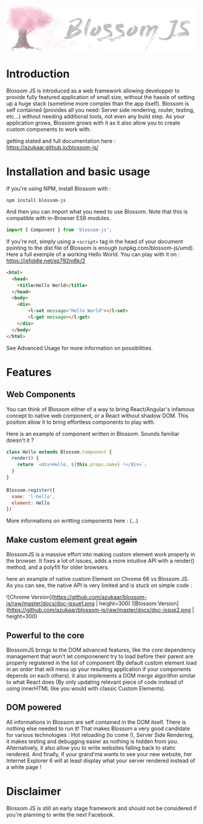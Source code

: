 ![alt text](https://github.com/azukaar/blossom-js/raw/master/doc-header.png "Blossom JS")
# Introduction

Blossom JS is introduced as a web framework allowing developper to provide fully featured application of small size, without the hassle of setting up a huge stack (sometime more complex than the app itself). Blossom is self contained (provides all you need: Server side rendering, router, testing, etc...) without needing additional tools, not even any build step. As your application grows, Blossom grows with it as it also allow you to create custom components to work with.

getting stated and full documentation here : https://azukaar.github.io/blossom-js/

# Installation and basic usage

If you're using NPM, install Blossom with : 

```
npm install blossom-js
```

And then you can import what you need to use Blossom. Note that this is compatible with in-Browser ES6 modules.

```javascript
import { Component } from 'blossom-js';
```

If you're not, simply using a `<script>` tag in the head of your document pointing to the dist file of Blossom is enough (unpkg.com/blossom-js/umd).
Here a full exemple of a working Hello World. You can play with it on : https://jsfiddle.net/ez792m8k/2

```html
<html>
  <head>
    <title>Hello World</title>
  </head>
  <body>
    <div>
        <l-set message="Hello World"></l-set>
        <l-get message></l-get>
    </div>
  </body>
</html>
```

See Advanced Usage for more information on possibilities.

# Features

## Web Components

You can think of Blossom either of a way to bring React/Angular's infamous concept to native web component, or a React without shadow DOM.
This position allow it to bring effortless components to play with.

Here is an example of component written in Blossom. Sounds familiar doesn't it ?

```javascript
class Hello extends Blossom.Component {
  render() {
    return `<div>Hello, ${this.props.name} !</div>`;
  }
}

Blossom.register({
  name: 'l-hello',
  element: Hello
})
```

More informations on writting components here : (...)

## Make custom element great ~~again~~

BlossomJS is a massive effort into making custom element work properly in the browser. It fixes a lot of issues, adds
a more intuitive API with a render() method, and a polyfill for older browsers.

here an example of native custom Element on Chrome 66 vs Blossom JS. As you can see, the native API is very limited and is stuck on simple code :

![Chrome Version](https://github.com/azukaar/blossom-js/raw/master/docs/doc-issue1.png | height=300)
![Blossom Version](https://github.com/azukaar/blossom-js/raw/master/docs/doc-issue2.png | height=300)

## Powerful to the core

BlossomJS brings to the DOM advanced features, like the core dependency management that won't let componenent try to load
before their parent are properly registered in the list of component (By default custom element load in an order that will
mess up your resulting application if your components depends on each others). it also implements a DOM merge algorithm similar to what React does (By only updating relevant piece of code instead of using innerHTML like you would with classic
Custom Elements).

## DOM powered

All informations in Blossom are self contained in the DOM itself. There is nothing else needed to run it! That makes Blossom a very good candidate for various technologies : Hot reloading (to come !), Server Side Rendering, it makes testing and debugging easier as nothing is hidden from you. Alternatively, it also allow you to write websites falling back to static rendered. And finally, if your grand'ma wants to see your new website, her Internet Explorer 6 will at least display what your server rendered instead of a white page ! 

# Disclaimer

Blossom JS is still an early stage framework and should not be considered if you're planning to write the next Facebook.
